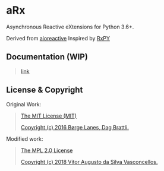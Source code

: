 # aRx

Asynchronous Reactive eXtensions for Python 3.6+.

Derived from [aioreactive](https://github.com/dbrattli/aioreactive)
Inspired by [RxPY](https://github.com/ReactiveX/RxPY)

## Documentation (WIP)
> [link](https://HeavenVolkoff.github.io/aRx)

## License & Copyright
Original Work:
>[The MIT License (MIT)](./LICENSE.original.md)
>
>[Copyright (c) 2016 Børge Lanes, Dag Brattli.](./COPYRIGHT.md)

Modified work:
>[The MPL 2.0 License](./LICENSE.md)
>
>[Copyright (c) 2018 Vítor Augusto da Silva Vasconcellos.](./COPYRIGHT.md)
